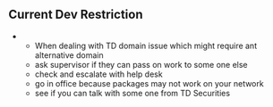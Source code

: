 
## Current Dev Restriction
- 
	-  When dealing with TD domain issue which might require ant alternative domain
	- ask supervisor if they can pass on work to some one else 
	- check and escalate with help desk
	- go in office because packages may not work on your network
	- see if you can talk with some one from TD Securities